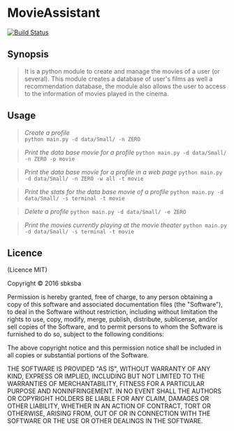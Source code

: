 MovieAssistant
==============

[![Build Status](https://travis-ci.org/sbksba/Movie-Assistant.svg?branch=master)](https://travis-ci.org/sbksba/Movie-Assistant)

Synopsis
--------

> It is a python module to create and manage the movies of a user (or several).
> This module creates a database of user's films as well a recommendation database, the module also allows the user to access to the information of movies played in the cinema.   

Usage
-----

> _Create a profile_  
    `python main.py -d data/Small/ -n ZERO`

> _Print the data base movie for a profile_
    `python main.py -d data/Small/ -n ZERO -p movie`

> _Print the data base movie for a profile in a web page_
    `python main.py -d data/Small/ -n ZERO -w all -t movie`

> _Print the stats for the data base movie of a profile_
    `python main.py -d data/Small/ -s terminal -t movie`

> _Delete a profile_
    `python main.py -d data/Small/ -e ZERO`

> _Print the movies currently playing at the movie theater_
    `python main.py -d data/Small/ -s terminal -t movie`

## Licence

(Licence MIT)

Copyright © 2016 sbksba

Permission is hereby granted, free of charge, to any person obtaining a copy of this software and associated documentation files (the "Software"), to deal in the Software without restriction, including without limitation the rights to use, copy, modify, merge, publish, distribute, sublicense, and/or sell copies of the Software, and to permit persons to whom the Software is furnished to do so, subject to the following conditions:

The above copyright notice and this permission notice shall be included in all copies or substantial portions of the Software.

THE SOFTWARE IS PROVIDED "AS IS", WITHOUT WARRANTY OF ANY KIND, EXPRESS OR IMPLIED, INCLUDING BUT NOT LIMITED TO THE WARRANTIES OF MERCHANTABILITY, FITNESS FOR A PARTICULAR PURPOSE AND NONINFRINGEMENT. IN NO EVENT SHALL THE AUTHORS OR COPYRIGHT HOLDERS BE LIABLE FOR ANY CLAIM, DAMAGES OR OTHER LIABILITY, WHETHER IN AN ACTION OF CONTRACT, TORT OR OTHERWISE, ARISING FROM, OUT OF OR IN CONNECTION WITH THE SOFTWARE OR THE USE OR OTHER DEALINGS IN THE SOFTWARE.
